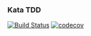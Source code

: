 ### Kata TDD

[![Build Status](https://travis-ci.org/WeRockStar/Kata-TDD-Java.svg?branch=master)](https://travis-ci.org/WeRockStar/Kata-TDD-Java) [![codecov](https://codecov.io/gh/WeRockStar/TDD-Java-Book/branch/master/graph/badge.svg)](https://codecov.io/gh/WeRockStar/TDD-Java-Book)